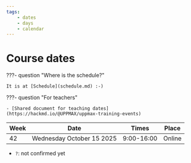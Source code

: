 ```yaml
---
tags:
    - dates
    - days
    - calendar
---
```


# Course dates

???- question "Where is the schedule?"

    It is at [Schedule](schedule.md) :-)

???- question "For teachers"

    - [Shared document for teaching dates](https://hackmd.io/@UPPMAX/uppmax-training-events)

<!-- markdownlint-disable MD013 --><!-- Tables cannot be split up over lines, hence will break 80 characters per line -->

| Week | Date                             | Times      | Place      |
| ---- | -------------------------------- | ---------- | ---------- |
| 42   | Wednesday October 15 2025        | 9:00-16:00 | Online     |

<!-- markdownlint-enable MD013 -->

- `?`: not confirmed yet

